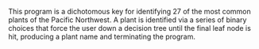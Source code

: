 This program is a dichotomous key for identifying 27 of the most common plants of the Pacific Northwest.
A plant is identified via a series of binary choices that force the user down a decision tree until the
final leaf node is hit, producing a plant name and terminating the program.